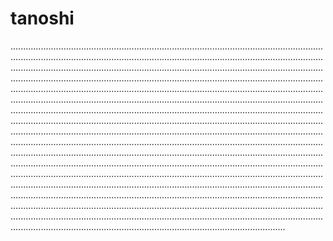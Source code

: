 # tanoshi
.........................................................................................................................................................................................................................................................................................................................................................................................................................................................................................................................................................................................................................................................................................................................................................................................................................................................................................................................................................................................................................................................................................................................................................................................................................................................................................................................................................................................................................................................................................................................................................................................................................................................................................................................................................................................................................................................................................................................................................................................................................................................................................................................................................................................................................................................................................................
